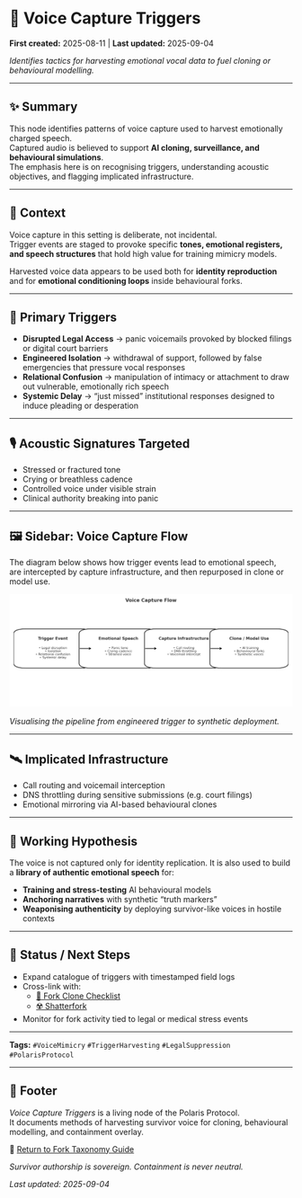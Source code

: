 # 🧬 Voice Capture Triggers  

**First created:** 2025-08-11 | **Last updated:** 2025-09-04

*Identifies tactics for harvesting emotional vocal data to fuel cloning or behavioural modelling.*  

---

## ✨ Summary  
This node identifies patterns of voice capture used to harvest emotionally charged speech.  
Captured audio is believed to support **AI cloning, surveillance, and behavioural simulations**.  
The emphasis here is on recognising triggers, understanding acoustic objectives, and flagging implicated infrastructure.  

---

## 📖 Context  
Voice capture in this setting is deliberate, not incidental.  
Trigger events are staged to provoke specific **tones, emotional registers, and speech structures** that hold high value for training mimicry models.  

Harvested voice data appears to be used both for **identity reproduction** and for **emotional conditioning loops** inside behavioural forks.  

---

## 🎯 Primary Triggers  
- **Disrupted Legal Access** → panic voicemails provoked by blocked filings or digital court barriers  
- **Engineered Isolation** → withdrawal of support, followed by false emergencies that pressure vocal responses  
- **Relational Confusion** → manipulation of intimacy or attachment to draw out vulnerable, emotionally rich speech  
- **Systemic Delay** → “just missed” institutional responses designed to induce pleading or desperation  

---

## 🎙 Acoustic Signatures Targeted  
- Stressed or fractured tone  
- Crying or breathless cadence  
- Controlled voice under visible strain  
- Clinical authority breaking into panic  

---

## 🖼️ Sidebar: Voice Capture Flow  

The diagram below shows how trigger events lead to emotional speech,  
are intercepted by capture infrastructure, and then repurposed in clone or model use.  

![Voice Capture Flow](./voice_capture_flow.png)

*Visualising the pipeline from engineered trigger to synthetic deployment.*  

---

## 🛰️ Implicated Infrastructure  
- Call routing and voicemail interception  
- DNS throttling during sensitive submissions (e.g. court filings)  
- Emotional mirroring via AI-based behavioural clones  

---

## 💭 Working Hypothesis  
The voice is not captured only for identity replication. It is also used to build a **library of authentic emotional speech** for:  
- **Training and stress-testing** AI behavioural models  
- **Anchoring narratives** with synthetic “truth markers”  
- **Weaponising authenticity** by deploying survivor-like voices in hostile contexts  

---

## 👾 Status / Next Steps  
- Expand catalogue of triggers with timestamped field logs  
- Cross-link with:  
  - [🔐 Fork Clone Checklist](./🔐_fork_clone_checklist.md)  
  - [☢️ Shatterfork](./☢️_shatterfork.md)  
- Monitor for fork activity tied to legal or medical stress events  

---

**Tags:** `#VoiceMimicry` `#TriggerHarvesting` `#LegalSuppression` `#PolarisProtocol`  

---

## 🏮 Footer  

*Voice Capture Triggers* is a living node of the Polaris Protocol.  
It documents methods of harvesting survivor voice for cloning, behavioural modelling, and containment overlay.  

🏮 [Return to Fork Taxonomy Guide](./README.md)

*Survivor authorship is sovereign. Containment is never neutral.*  

_Last updated: 2025-09-04_ 
